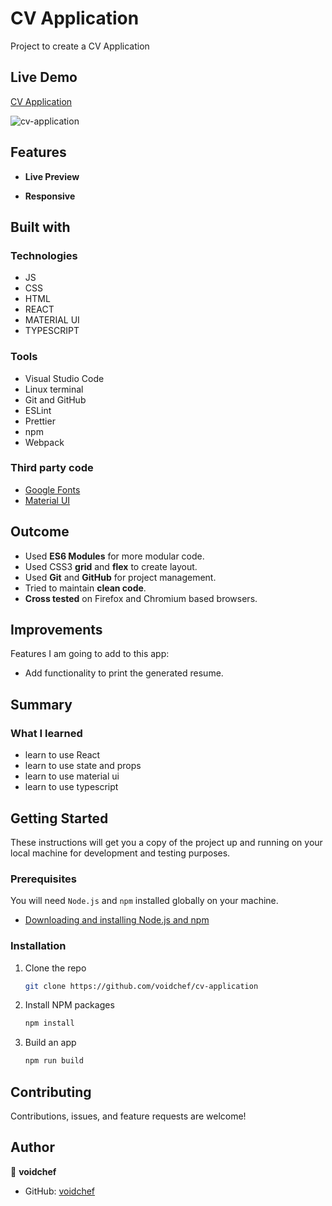 # CV Application

Project to create a CV Application

## Live Demo

[CV Application](https://voidchef.github.io/cv-application/)

![cv-application](https://user-images.githubusercontent.com/79092620/173883322-32f6654e-dd99-45ac-9199-8d69e47491c0.png)

## Features

- **Live Preview**

- **Responsive**

## Built with

### Technologies

- JS
- CSS
- HTML
- REACT
- MATERIAL UI
- TYPESCRIPT

### Tools

- Visual Studio Code
- Linux terminal
- Git and GitHub
- ESLint
- Prettier
- npm
- Webpack

### Third party code

- [Google Fonts](https://fonts.google.com/)
- [Material UI](https://mui.com/)

## Outcome

- Used **ES6 Modules** for more modular code.
- Used CSS3 **grid** and **flex** to create layout.
- Used **Git** and **GitHub** for project management.
- Tried to maintain **clean code**.
- **Cross tested** on Firefox and Chromium based browsers.

## Improvements

Features I am going to add to this app:

- Add functionality to print the generated resume.

## Summary

### What I learned

- learn to use React
- learn to use state and props
- learn to use material ui
- learn to use typescript

## Getting Started

These instructions will get you a copy of the project up and running on your local machine for development and testing purposes.

### Prerequisites

You will need `Node.js` and `npm` installed globally on your machine.

- [Downloading and installing Node.js and npm](https://docs.npmjs.com/downloading-and-installing-node-js-and-npm)

### Installation

1. Clone the repo
   ```sh
   git clone https://github.com/voidchef/cv-application
   ```
2. Install NPM packages
   ```sh
   npm install
   ```
3. Build an app
   ```sh
   npm run build
   ```

## Contributing

Contributions, issues, and feature requests are welcome!

## Author

👤 **voidchef**

- GitHub: [voidchef](https://github.com/voidchef)
